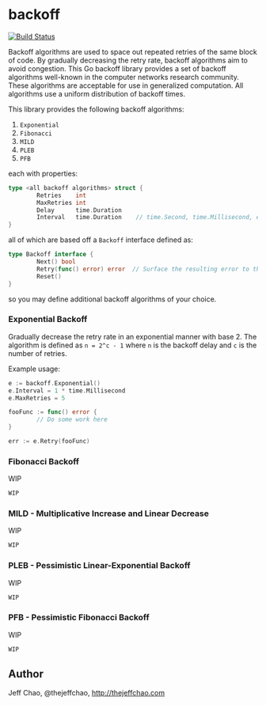 backoff
=======

[![Build Status](https://travis-ci.org/jeffchao/backoff.svg?branch=master)](https://travis-ci.org/jeffchao/backoff)

Backoff algorithms are used to space out repeated retries of the same block of code. By gradually decreasing the retry rate, backoff algorithms aim to avoid congestion. This Go backoff library provides a set of backoff algorithms well-known in the computer networks research community. These algorithms are acceptable for use in generalized computation. All algorithms use a uniform distribution of backoff times.

This library provides the following backoff algorithms:

1. `Exponential`
2. `Fibonacci`
3. `MILD`
4. `PLEB`
5. `PFB`

each with properties:

```go
type <all backoff algorithms> struct {
        Retries    int
        MaxRetries int
        Delay      time.Duration
        Interval   time.Duration    // time.Second, time.Millisecond, etc.
}
```



all of which are based off a `Backoff` interface defined as:

```go
type Backoff interface {
        Next() bool
        Retry(func() error) error  // Surface the resulting error to the user.
        Reset()
}
```

so you may define additional backoff algorithms of your choice.

### Exponential Backoff

Gradually decrease the retry rate in an exponential manner with base 2. The algorithm is defined as `n = 2^c - 1` where `n` is the backoff delay and `c` is the number of retries.

Example usage:

```go
e := backoff.Exponential()
e.Interval = 1 * time.Millisecond
e.MaxRetries = 5

fooFunc := func() error {
        // Do some work here
}

err := e.Retry(fooFunc)
```

### Fibonacci Backoff

WIP

```go
WIP
```

### MILD - Multiplicative Increase and Linear Decrease

WIP

```go
WIP
```

### PLEB - Pessimistic Linear-Exponential Backoff

WIP

```go
WIP
```

### PFB - Pessimistic Fibonacci Backoff

WIP

```go
WIP
```

## Author

Jeff Chao, @thejeffchao, http://thejeffchao.com
